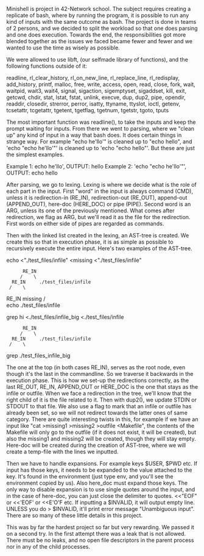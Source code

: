 Minishell is project in 42-Network school. The subject requires creating a replicate of bash, where by running the program, it is possible to run any kind of inputs with the same outcome as bash. The project is done in teams of 2 persons, and we decided to split the workload so that one does parsing and one does execution. Towards the end, the responsibilities got more blended together as the issues we faced became fewer and fewer and we wanted to use the time as wisely as possible.

We were allowed to use libft, (our selfmade library of functions), and the following functions outside of it:

readline, rl_clear_history, rl_on_new_line, rl_replace_line, rl_redisplay, add_history, printf, malloc, free, write, access, open, read, close, fork, wait, waitpid, wait3, wait4, signal, sigaction, sigemptyset, sigaddset, kill, exit, getcwd, chdir, stat, lstat, fstat, unlink, execve, dup, dup2, pipe, opendir, readdir, closedir, strerror, perror, isatty, ttyname, ttyslot, ioctl, getenv, tcsetattr, tcgetattr, tgetent, tgetflag, tgetnum, tgetstr, tgoto, tputs

The most important function was readline(), to take the inputs and keep the prompt waiting for inputs. From there we went to parsing, where we "clean up" any kind of input in a way that bash does. It does certain things in strange way. For example "echo he'llo'" is cleaned up to "echo hello", and 'echo "echo he'llo'"' is cleaned up to 'echo "echo hello"'. But these are just the simplest examples.

Example 1: echo he'llo', OUTPUT: hello
Example 2: 'echo "echo he'llo'"', OUTPUT: echo hello

After parsing, we go to lexing. Lexing is where we decide what is the role of each part in the input. First "word" in the input is always command (CMD), unless it is redirection-in (RE_IN), redirection-out (RE_OUT), append-out (APPEND_OUT), here-doc (HERE_DOC) or pipe (PIPE). Second word is an ARG, unless its one of the previously mentioned. What comes after redirection, we flag as ARG, but we'll read it as the file for the redirection. First words on either side of pipes are regarded as commands.

Then with the linked list created in the lexing, an AST-tree is created. We create this so that in execution phase, it is as simple as possible to recursively execute the entire input. Here's two examples of the AST-tree.

echo <"./test_files/infile" <missing <"./test_files/infile"

          RE_IN
         /    \
      RE_IN     ./test_files/infile
     /    \
  RE_IN     missing
 /    \
echo   ./test_files/infile

grep hi <./test_files/infile_big <./test_files/infile

          RE_IN
         /    \
      RE_IN     ./test_files/infile
     /    \
  grep     ./test_files_infile_big


The one at the top (in both cases RE_IN), serves as the root node, even though it's the last in the commandline. So we traverse it backwards in the execution phase. This is how we set-up the redirections correctly, as the last RE_OUT, RE_IN, APPEND_OUT or HERE_DOC is the one that stays as the infile or outfile. When we face a redirection in the tree, we'll know that the right child of it is the file related to it. Then with dup2(), we update STDIN or STDOUT to that file. We also use a flag to mark that an infile or outfile has already been set, so we will not redirect towards the latter ones of same category. There are quite interesting twists in this, for example if we have an input like "cat >missing1 >missing2 >outfile <Makefile", the contents of the Makefile will only go to the outfile (if it does not exist, it will be created), but also the missing1 and missing2 will be created, though they will stay empty. Here-doc will be created during the creation of AST-tree, where we will create a temp-file with the lines we inputted.

Then we have to handle expansions. For example keys $USER, $PWD etc. If input has those keys, it needs to be expanded to the value attached to the key. It's found in the environment (just type env, and you'll see the environment copied by us). Also here_doc must expand those keys. The only way to disable expansion is to use single quotes around the input, and in the case of here-doc, you can just close the delimiter to quotes. <<"EOF" or <<'EOF' or <<E'O'F etc. If inputting a $INVALID, it will output empty line. UNLESS you do > $INVALID, it'll print error message "Unambiguous input". There are so many of these little details in this project.

This was by far the hardest project so far but very rewarding. We passed it on a second try. In the first attempt there was a leak that is not allowed. There must be no leaks, and no open file descriptors in the parent process nor in any of the child processes.
